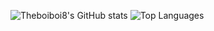 ![Theboiboi8's GitHub stats](https://github-readme-stats.vercel.app/api?username=theboiboi8&theme=monokai&show_icons=true)
![Top Languages](https://github-readme-stats.vercel.app/api/top-langs/?username=theboiboi8&langs_count=10&show_icons=true&theme=monokai)